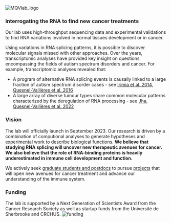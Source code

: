 ![MQVlab_logo](/img/lab_logo_main.png)
### Interrogating the RNA to find new cancer treatments
Our lab uses high-throughput sequencing data and experimental validations
to find RNA variations involved in normal tissues development or in cancer.

Using variations in RNA splicing patterns, it is possible to discover molecular
signals missed with other approaches. Over the years, transcriptomic analyses
have provided key insight on questions encompassing the fields of
autism spectrum disorders and cancer. For example, transcriptomic
analyses revealed that:
&nbsp;
- A program of alternative RNA splicing events is causally linked to a large
fraction of autism spectrum disorder cases - see [Irimia et al. 2014](https://www.sciencedirect.com/science/article/pii/S0092867414015128?via%3Dihub), [Quesnel-Vallières et al. 2016](https://www.sciencedirect.com/science/article/pii/S1097276516308061?via%3Dihub)
- A large array of diverse tumour types share common molecular patterns
characterized by the deregulation of RNA processing - see [Jha, Quesnel-Vallières et al. 2022](https://genomebiology.biomedcentral.com/articles/10.1186/s13059-022-02681-3)


### Vision
The lab will officially launch in September 2023. Our research is driven by a combination of
computional analyses to generate hypotheses and experimental work to describe biological
functions. **We believe that studying RNA splicing will uncover new therapeutic avenues for
cancer. We also believe that the role of RNA-binding proteins is heavily underestimated in
immune cell development and function.**

We actively seek [graduate students and postdocs](positions)
to pursue [projects](projects) that will open new avenues for cancer treatment and
advance our understanding of the immune system.


### Funding
The lab is supported by a Next Generation of Scientists Award from the Cancer Research
Society as well as startup funds from the Université de Sherbrooke and CRCHUS.
![funding](/img/funding.png)
